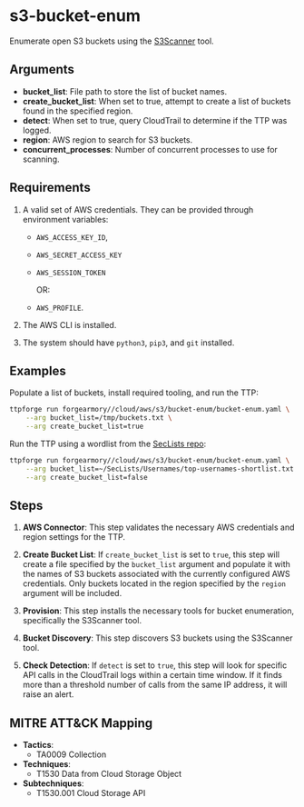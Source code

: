 # s3-bucket-enum

Enumerate open S3 buckets using the
[S3Scanner](https://github.com/sa7mon/S3Scanner) tool.

## Arguments

- **bucket_list**: File path to store the list of bucket names.
- **create_bucket_list**: When set to true, attempt to create a list of buckets
  found in the specified region.
- **detect**: When set to true, query CloudTrail to determine if the TTP was logged.
- **region**: AWS region to search for S3 buckets.
- **concurrent_processes**: Number of concurrent processes to use for scanning.

## Requirements

1. A valid set of AWS credentials. They can be provided through environment variables:

   - `AWS_ACCESS_KEY_ID`,
   - `AWS_SECRET_ACCESS_KEY`
   - `AWS_SESSION_TOKEN`

     OR:

   - `AWS_PROFILE`.

1. The AWS CLI is installed.

1. The system should have `python3`, `pip3`, and `git` installed.

## Examples

Populate a list of buckets, install required tooling, and run the TTP:

```bash
ttpforge run forgearmory//cloud/aws/s3/bucket-enum/bucket-enum.yaml \
    --arg bucket_list=/tmp/buckets.txt \
    --arg create_bucket_list=true
```

Run the TTP using a wordlist from the [SecLists repo](https://github.com/danielmiessler/SecLists):

```bash
ttpforge run forgearmory//cloud/aws/s3/bucket-enum/bucket-enum.yaml \
    --arg bucket_list=~/SecLists/Usernames/top-usernames-shortlist.txt \
    --arg create_bucket_list=false
```

## Steps

1. **AWS Connector**: This step validates the necessary AWS credentials and
   region settings for the TTP.

1. **Create Bucket List**: If `create_bucket_list` is set to `true`, this
   step will create a file specified by the `bucket_list` argument and populate
   it with the names of S3 buckets associated with the currently configured AWS
   credentials. Only buckets located in the region specified by the `region`
   argument will be included.

1. **Provision**: This step installs the necessary tools for bucket enumeration,
   specifically the S3Scanner tool.

1. **Bucket Discovery**: This step discovers S3 buckets using the S3Scanner
   tool.

1. **Check Detection**: If `detect` is set to `true`, this
   step will look for
   specific API calls in the CloudTrail logs within a certain time window. If
   it finds more than a threshold number of calls from the same IP address, it
   will raise an alert.

## MITRE ATT&CK Mapping

- **Tactics**:
  - TA0009 Collection
- **Techniques**:
  - T1530 Data from Cloud Storage Object
- **Subtechniques**:
  - T1530.001 Cloud Storage API
